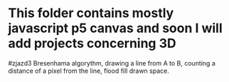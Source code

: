 # This folder contains mostly javascript p5 canvas and soon I will add projects concerning 3D

#zjazd3
    Bresenhama algorythm, drawing a line from A to B, counting a distance of a pixel from the line, flood fill drawn space.